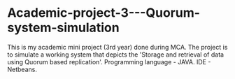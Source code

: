 # Academic-project-3---Quorum-system-simulation
This is my academic mini project (3rd year) done during MCA. The project is to simulate a working system that depicts the 'Storage and retrieval of data using Quorum based replication'. Programming language - JAVA. IDE - Netbeans.
